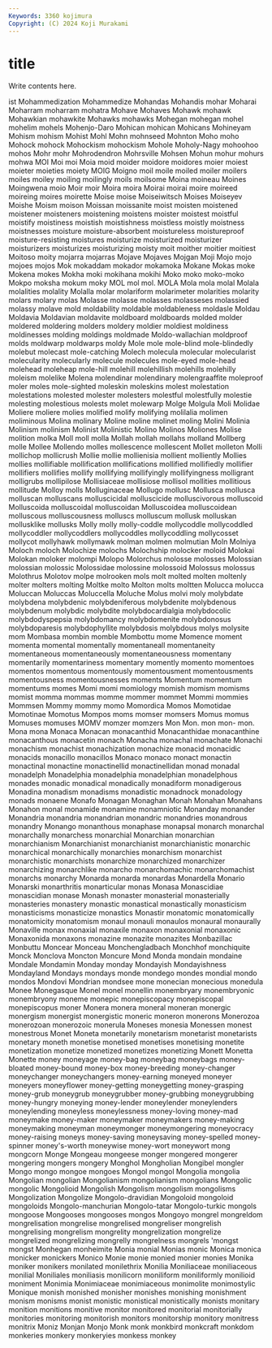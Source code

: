 ```yaml
---
Keywords: 3360 kojimura
Copyright: (C) 2024 Koji Murakami
---
```


# title

Write contents here.



ist Mohammedization Mohammedize Mohandas
Mohandis mohar Moharai Moharram moharram mohatra Mohave Mohaves Mohawk mohawk
Mohawkian mohawkite Mohawks mohawks Mohegan mohegan mohel mohelim mohels Mohenjo-Daro
Mohican mohican Mohicans Mohineyam Mohism mohism Mohist Mohl Mohn mohnseed
Mohnton Moho moho Mohock mohock Mohockism mohockism Mohole Moholy-Nagy mohoohoo
mohos Mohr mohr Mohrodendron Mohrsville Mohsen Mohun mohur mohurs mohwa
MOI Moi moi Moia moid moider moidore moidores moier moiest
moieter moieties moiety MOIG Moigno moil moile moiled moiler moilers
moiles moiley moiling moilingly moils moilsome Moina moineau Moines Moingwena
moio Moir moir Moira moira Moirai moirai moire moireed moireing
moires moirette Moise moise Moiseiwitsch Moises Moiseyev Moishe Moism moison
Moissan moissanite moist moisten moistened moistener moisteners moistening moistens moister
moistest moistful moistify moistiness moistish moistishness moistless moistly moistness moistnesses
moisture moisture-absorbent moistureless moistureproof moisture-resisting moistures moisturize moisturized moisturizer moisturizers
moisturizes moisturizing moisty moit moither moitier moitiest Moitoso moity mojarra
mojarras Mojave Mojaves Mojgan Moji Mojo mojo mojoes mojos Mok
mokaddam mokador mokamoka Mokane Mokas moke Mokena mokes Mokha moki
mokihana mokihi Moko moko moko-moko Mokpo moksha mokum moky MOL
mol mol. MOLA Mola mola molal Molala molalities molality Molalla
molar molariform molarimeter molarities molarity molars molary molas Molasse molasse
molasses molasseses molassied molassy molave mold moldability moldable moldableness moldasle
Moldau Moldavia Moldavian moldavite moldboard moldboards molded molder moldered moldering
molders moldery moldier moldiest moldiness moldinesses molding moldings moldmade Moldo-wallachian
moldproof molds moldwarp moldwarps moldy Mole mole mole-blind mole-blindedly molebut
molecast mole-catching Molech molecula molecular molecularist molecularity molecularly molecule molecules
mole-eyed mole-head molehead moleheap mole-hill molehill molehillish molehills molehilly moleism
molelike Molena molendinar molendinary molengraaffite moleproof moler moles mole-sighted moleskin
moleskins molest molestation molestations molested molester molesters molestful molestfully molestie
molesting molestious molests molet molewarp Molge Molgula Moli Molidae Moliere
moliere molies molified molify molifying molilalia molimen moliminous Molina molinary
Moline moline molinet moling Molini Molinia Molinism molinism Molinist Molinistic
Molino Molinos Moliones Molise molition molka Moll moll molla Mollah
mollah mollahs molland Mollberg molle Mollee Mollendo molles mollescence mollescent
Mollet molleton Molli mollichop mollicrush Mollie mollie mollienisia mollient molliently
Mollies mollies mollifiable mollification mollifications mollified mollifiedly mollifier mollifiers mollifies
mollify mollifying mollifyingly mollifyingness molligrant molligrubs mollipilose Mollisiaceae mollisiose mollisol
mollities mollitious mollitude Molloy molls Molluginaceae Mollugo mollusc Mollusca mollusca
molluscan molluscans molluscicidal molluscicide molluscivorous molluscoid Molluscoida molluscoidal molluscoidan Molluscoidea
molluscoidean molluscous molluscousness molluscs molluscum mollusk molluskan mollusklike mollusks Molly
molly molly-coddle mollycoddle mollycoddled mollycoddler mollycoddlers mollycoddles mollycoddling mollycosset mollycot
mollyhawk mollymawk molman molmen molmutian Moln Molniya Moloch moloch Molochize
molochs Molochship molocker moloid Molokai Molokan moloker molompi Molopo Molorchus
molosse molosses Molossian molossian molossic Molossidae molossine molossoid Molossus molossus
Molothrus Molotov molpe molrooken mols molt molted molten moltenly molter
molters molting Moltke molto Molton molts moltten Molucca molucca Moluccan
Moluccas Moluccella Moluche Molus molvi moly molybdate molybdena molybdenic molybdeniferous
molybdenite molybdenous molybdenum molybdic molybdite molybdocardialgia molybdocolic molybdodyspepsia molybdomancy molybdomenite
molybdonosus molybdoparesis molybdophyllite molybdosis molybdous molys molysite mom Mombasa mombin
momble Mombottu mome Momence moment momenta momental momentally momentaneall momentaneity
momentaneous momentaneously momentaneousness momentany momentarily momentariness momentary momently momento momentoes
momentos momentous momentously momentousment momentousments momentousness momentousnesses moments Momentum momentum
momentums momes Momi momi momiology momish momism momisms momist momma
mommas momme mommer mommet Mommi mommies Mommsen Mommy mommy momo
Momordica Momos Momotidae Momotinae Momotus Mompos moms momser momsers Momus
momus Momuses momuses MOMV momzer momzers Mon Mon. mon mon-
mon. Mona mona Monaca Monacan monacanthid Monacanthidae monacanthine monacanthous monacetin
monach Monacha monachal monachate Monachi monachism monachist monachization monachize monacid
monacidic monacids monacillo monacillos Monaco monaco monact monactin monactinal monactine
monactinellid monactinellidan monad monadal monadelph Monadelphia monadelphia monadelphian monadelphous monades
monadic monadical monadically monadiform monadigerous Monadina monadism monadisms monadistic monadnock
monadology monads monaene Monafo Monagan Monaghan Monah Monahan Monahans Monahon
monal monamide monamine monamniotic Monanday monander Monandria monandria monandrian monandric
monandries monandrous monandry Monango monanthous monaphase monapsal monarch monarchal monarchally
monarchess monarchial Monarchian monarchian monarchianism Monarchianist monarchianist monarchianistic monarchic monarchical
monarchically monarchies monarchism monarchist monarchistic monarchists monarchize monarchized monarchizer monarchizing
monarchlike monarcho monarchomachic monarchomachist monarchs monarchy Monarda monarda monardas Monardella
Monario Monarski monarthritis monarticular monas Monasa Monascidiae monascidian monase Monash
monaster monasterial monasterially monasteries monastery monastic monastical monastically monasticism monasticisms
monasticize monastics Monastir monatomic monatomically monatomicity monatomism monaul monauli monaulos
monaural monaurally Monaville monax monaxial monaxile monaxon monaxonial monaxonic Monaxonida
monaxons monazine monazite monazites Monbazillac Monbuttu Moncear Monceau Monchengladbach Monchhof
monchiquite Monck Monclova Moncton Moncure Mond Monda mondain mondaine Mondale
Mondamin Monday monday Mondayish Mondayishness Mondayland Mondays mondays monde mondego
mondes mondial mondo mondos Mondovi Mondrian mondsee mone monecian monecious
monedula Monee Monegasque Monel monel monellin monembryary monembryonic monembryony moneme
monepic monepiscopacy monepiscopal monepiscopus moner Monera monera moneral moneran monergic
monergism monergist monergistic moneric moneron monerons Monerozoa monerozoan monerozoic monerula
Moneses monesia Monessen monest monestrous Monet Moneta monetarily monetarism monetarist
monetarists monetary moneth monetise monetised monetises monetising monetite monetization monetize
monetized monetizes monetizing Monett Monetta Monette money moneyage money-bag moneybag
moneybags money-bloated money-bound money-box money-breeding money-changer moneychanger moneychangers money-earning moneyed
moneyer moneyers moneyflower money-getting moneygetting money-grasping money-grub moneygrub moneygrubber money-grubbing
moneygrubbing money-hungry moneying money-lender moneylender moneylenders moneylending moneyless moneylessness money-loving
money-mad moneymake money-maker moneymaker moneymakers money-making moneymaking moneyman moneymonger moneymongering
moneyocracy money-raising moneys money-saving moneysaving money-spelled money-spinner money's-worth moneywise money-wort
moneywort mong mongcorn Monge Mongeau mongeese monger mongered mongerer mongering
mongers mongery Monghol Mongholian Mongibel mongler Mongo mongo mongoe mongoes
Mongol mongol Mongolia mongolia Mongolian mongolian Mongolianism mongolianism mongolians Mongolic
mongolic Mongolioid Mongolish Mongolism mongolism mongolisms Mongolization Mongolize Mongolo-dravidian Mongoloid
mongoloid mongoloids Mongolo-manchurian Mongolo-tatar Mongolo-turkic mongols mongoose Mongooses mongooses mongos
Mongoyo mongrel mongreldom mongrelisation mongrelise mongrelised mongreliser mongrelish mongrelising mongrelism
mongrelity mongrelization mongrelize mongrelized mongrelizing mongrelly mongrelness mongrels 'mongst mongst
Monhegan monheimite Monia monial Monias monic Monica monica monicker monickers
Monico Monie monie monied monier monies Monika moniker monikers monilated
monilethrix Monilia Moniliaceae moniliaceous monilial Moniliales moniliasis monilicorn moniliform moniliformly
monilioid moniment Monimia Monimiaceae monimiaceous monimolite monimostylic Monique monish monished
monisher monishes monishing monishment monism monisms monist monistic monistical monistically
monists monitary monition monitions monitive monitor monitored monitorial monitorially monitories
monitoring monitorish monitors monitorship monitory monitress monitrix Moniz Monjan Monjo
Monk monk monkbird monkcraft monkdom monkeries monkery monkeryies monkess monkey
